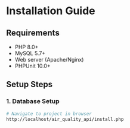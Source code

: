 # Installation Guide

## Requirements
- PHP 8.0+
- MySQL 5.7+
- Web server (Apache/Nginx)
- PHPUnit 10.0+

## Setup Steps

### 1. Database Setup
```bash
# Navigate to project in browser
http://localhost/air_quality_api/install.php
